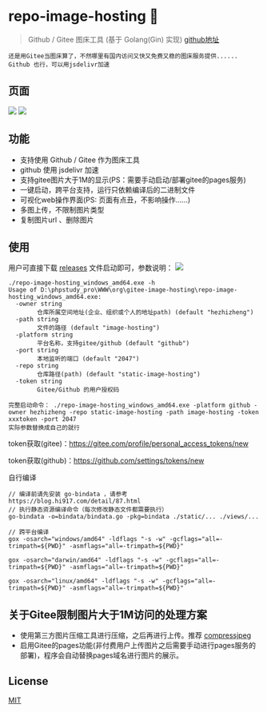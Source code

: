 # repo-image-hosting 🐽

> Github / Gitee 图床工具 (基于 Golang(Gin) 实现) [github地址](https://github.com/hezhizheng/repo-image-hosting)

```
还是用Gitee当图床算了，不然哪里有国内访问又快又免费又稳的图床服务提供......
Github 也行，可以用jsdelivr加速
```

## 页面
![](https://cdn.learnku.com/uploads/images/202102/07/6843/crh7ytVwiz.png)
![](https://cdn.learnku.com/uploads/images/202102/07/6843/8CY2HIkX5x.gif!large)

## 功能
- 支持使用 Github / Gitee 作为图床工具
- github 使用 jsdelivr 加速 
- 支持gitee图片大于1M的显示(PS：需要手动启动/部署gitee的pages服务)   
- 一键启动，跨平台支持，运行只依赖编译后的二进制文件
- 可视化web操作界面(PS: 页面有点丑，不影响操作......)
- 多图上传，不限制图片类型
- 复制图片url 、删除图片

## 使用
用户可直接下载 [releases](https://github.com/hezhizheng/repo-image-hosting/releases) 文件启动即可，参数说明：
![](https://cdn.jsdelivr.net/gh/hezhizheng/static-image-hosting@master/image-hosting/20210222093638_VUQZUKNZGAXXSXJI.png)

```
./repo-image-hosting_windows_amd64.exe -h
Usage of D:\phpstudy_pro\WWW\org\gitee-image-hosting\repo-image-hosting_windows_amd64.exe:
  -owner string
        仓库所属空间地址(企业、组织或个人的地址path) (default "hezhizheng")
  -path string
        文件的路径 (default "image-hosting")
  -platform string
        平台名称，支持gitee/github (default "github")
  -port string
        本地监听的端口 (default "2047")
  -repo string
        仓库路径(path) (default "static-image-hosting")
  -token string
        Gitee/Github 的用户授权码
```

```
完整启动命令： ./repo-image-hosting_windows_amd64.exe -platform github -owner hezhizheng -repo static-image-hosting -path image-hosting -token xxxtoken -port 2047
实际参数替换成自己的就行
```

token获取(gitee)：https://gitee.com/profile/personal_access_tokens/new

token获取(github)：https://github.com/settings/tokens/new

自行编译
```
// 编译前请先安装 go-bindata ，请参考 https://blog.hi917.com/detail/87.html
// 执行静态资源编译命令（每次修改静态文件都需要执行）
go-bindata -o=bindata/bindata.go -pkg=bindata ./static/... ./views/... 

// 跨平台编译
gox -osarch="windows/amd64" -ldflags "-s -w" -gcflags="all=-trimpath=${PWD}" -asmflags="all=-trimpath=${PWD}"

gox -osarch="darwin/amd64" -ldflags "-s -w" -gcflags="all=-trimpath=${PWD}" -asmflags="all=-trimpath=${PWD}"

gox -osarch="linux/amd64" -ldflags "-s -w" -gcflags="all=-trimpath=${PWD}" -asmflags="all=-trimpath=${PWD}"
```


## 关于Gitee限制图片大于1M访问的处理方案
- 使用第三方图片压缩工具进行压缩，之后再进行上传。推荐 [compressjpeg](https://compressjpeg.com/zh/)
- 启用Gitee的pages功能(非付费用户上传图片之后需要手动进行pages服务的部署)，程序会自动替换pages域名进行图片的展示。


## License
[MIT](./LICENSE.txt)
